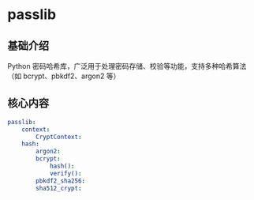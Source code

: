 # passlib



## 基础介绍

Python 密码哈希库，广泛用于处理密码存储、校验等功能，支持多种哈希算法（如 bcrypt、pbkdf2、argon2 等）

## 核心内容
```yaml
passlib:
    context:
        CryptContext:
    hash:
        argon2:
        bcrypt:
            hash():
            verify():
        pbkdf2_sha256:
        sha512_crypt:
```